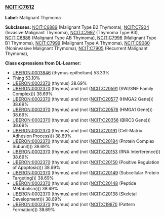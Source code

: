 
### [NCIT:C7612](http://purl.obolibrary.org/obo/NCIT_C7612)
**Label:** Malignant Thymoma

**Subclasses:** [NCIT:C6889](http://purl.obolibrary.org/obo/NCIT_C6889) (Malignant Type B2 Thymoma), [NCIT:C7904](http://purl.obolibrary.org/obo/NCIT_C7904) (Invasive Malignant Thymoma), [NCIT:C7997](http://purl.obolibrary.org/obo/NCIT_C7997) (Thymoma Type B3), [NCIT:C6886](http://purl.obolibrary.org/obo/NCIT_C6886) (Malignant Type AB Thymoma), [NCIT:C7996](http://purl.obolibrary.org/obo/NCIT_C7996) (Malignant Type B1 Thymoma), [NCIT:C7999](http://purl.obolibrary.org/obo/NCIT_C7999) (Malignant Type A Thymoma), [NCIT:C9080](http://purl.obolibrary.org/obo/NCIT_C9080) (Noninvasive Malignant Thymoma), [NCIT:C7905](http://purl.obolibrary.org/obo/NCIT_C7905) (Recurrent Malignant Thymoma), 

**Class expressions from DL-Learner:**

- [UBERON:0003846](http://purl.obolibrary.org/obo/UBERON_0003846) (thymus epithelium) 53.33%
- Thing 53.10%
- [UBERON:0002370](http://purl.obolibrary.org/obo/UBERON_0002370) (thymus) 38.69%
- [UBERON:0002370](http://purl.obolibrary.org/obo/UBERON_0002370) (thymus) and (not ([NCIT:C20591](http://purl.obolibrary.org/obo/NCIT_C20591) (SWI/SNF Family Complex))) 38.69%
- [UBERON:0002370](http://purl.obolibrary.org/obo/UBERON_0002370) (thymus) and (not ([NCIT:C20577](http://purl.obolibrary.org/obo/NCIT_C20577) (HMGA2 Gene))) 38.69%
- [UBERON:0002370](http://purl.obolibrary.org/obo/UBERON_0002370) (thymus) and (not ([NCIT:C20576](http://purl.obolibrary.org/obo/NCIT_C20576) (HMGA1 Gene))) 38.69%
- [UBERON:0002370](http://purl.obolibrary.org/obo/UBERON_0002370) (thymus) and (not ([NCIT:C20356](http://purl.obolibrary.org/obo/NCIT_C20356) (BIRC3 Gene))) 38.69%
- [UBERON:0002370](http://purl.obolibrary.org/obo/UBERON_0002370) (thymus) and (not ([NCIT:C20191](http://purl.obolibrary.org/obo/NCIT_C20191) (Cell-Matrix Adhesion Process))) 38.69%
- [UBERON:0002370](http://purl.obolibrary.org/obo/UBERON_0002370) (thymus) and (not ([NCIT:C20184](http://purl.obolibrary.org/obo/NCIT_C20184) (Protein Complex Subunit))) 38.69%
- [UBERON:0002370](http://purl.obolibrary.org/obo/UBERON_0002370) (thymus) and (not ([NCIT:C20153](http://purl.obolibrary.org/obo/NCIT_C20153) (RNA Interference))) 38.69%
- [UBERON:0002370](http://purl.obolibrary.org/obo/UBERON_0002370) (thymus) and (not ([NCIT:C20150](http://purl.obolibrary.org/obo/NCIT_C20150) (Positive Regulation of Apoptosis))) 38.69%
- [UBERON:0002370](http://purl.obolibrary.org/obo/UBERON_0002370) (thymus) and (not ([NCIT:C20149](http://purl.obolibrary.org/obo/NCIT_C20149) (Subcellular Protein Targeting))) 38.69%
- [UBERON:0002370](http://purl.obolibrary.org/obo/UBERON_0002370) (thymus) and (not ([NCIT:C20148](http://purl.obolibrary.org/obo/NCIT_C20148) (Peptide Metabolism))) 38.69%
- [UBERON:0002370](http://purl.obolibrary.org/obo/UBERON_0002370) (thymus) and (not ([NCIT:C20138](http://purl.obolibrary.org/obo/NCIT_C20138) (Skeletal Development))) 38.69%
- [UBERON:0002370](http://purl.obolibrary.org/obo/UBERON_0002370) (thymus) and (not ([NCIT:C19970](http://purl.obolibrary.org/obo/NCIT_C19970) (Pattern Formation))) 38.69%


